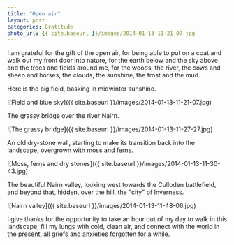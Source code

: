 ```yaml
---
title: "Open air"
layout: post
categories: Gratitude
photo_url: {{ site.baseurl }}/images/2014-01-13-11-21-07.jpg
---
```


I am grateful for the gift of the open air, for being able to put on a coat and walk out my front door into nature, for the earth below and the sky above and the trees and fields around me, for the woods, the river, the cows and sheep and horses, the clouds, the sunshine, the frost and the mud.

Here is the big field, basking in midwinter sunshine.

![Field and blue sky]({{ site.baseurl }}/images/2014-01-13-11-21-07.jpg)

The grassy bridge over the river Nairn.

![The grassy bridge]({{ site.baseurl }}/images/2014-01-13-11-27-27.jpg)

An old dry-stone wall, starting to make its transition back into the landscape, overgrown with moss and ferns.

![Moss, ferns and dry stones]({{ site.baseurl }}/images/2014-01-13-11-30-43.jpg)

The beautiful Nairn valley, looking west towards the Culloden battlefield, and beyond that, hidden, over the hill, the "city" of Inverness.

![Nairn valley]({{ site.baseurl }}/images/2014-01-13-11-48-06.jpg)

I give thanks for the opportunity to take an hour out of my day to walk in this landscape, fill my lungs with cold, clean air, and connect with the world in the present, all griefs and anxieties forgotten for a while.
